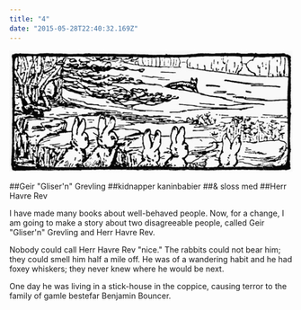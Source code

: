 ```yaml
---
title: "4"
date: "2015-05-28T22:40:32.169Z"
---
```


![Geir Gliser'n Grevling & Herr Havre Rev](./image004.jpg)


##Geir "Gliser'n" Grevling
##kidnapper kaninbabier
##& sloss med
##Herr Havre Rev

I have made many books about well-behaved people. Now, for a change, I am going to make a story about two disagreeable people, called Geir "Gliser'n" Grevling and Herr Havre Rev.

Nobody could call Herr Havre Rev "nice." The rabbits could not bear him; they could smell him half a mile off. He was of a wandering habit and he had foxey whiskers; they never knew where he would be next.


One day he was living in a stick-house in the coppice, causing terror to the family of gamle bestefar Benjamin Bouncer.


